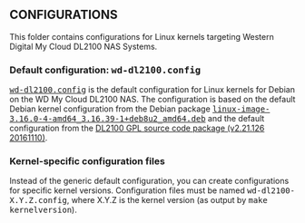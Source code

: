 ## CONFIGURATIONS

This folder contains configurations for Linux kernels targeting Western Digital
My Cloud DL2100 NAS Systems.


### Default configuration: <samp>wd-dl2100.config</samp>

<samp>[wd-dl2100.config](wd-dl2100.config)</samp> is the default configuration
for Linux kernels for Debian on the WD My Cloud DL2100 NAS. The configuration
is based on the default Debian kernel configuration from the Debian package
<samp>[linux-image-3.16.0-4-amd64\_3.16.39-1+deb8u2\_amd64.deb](http://security.debian.org/debian-security/pool/updates/main/l/linux/linux-image-3.16.0-4-amd64_3.16.39-1+deb8u2_amd64.deb)</samp>
and the default configuration from the
[DL2100 GPL source code package (v2.21.126 20161110)](http://downloads.wdc.com/gpl/WDMyCloud_DL2100_GPL_v2.21.126_20161110.zip).


### Kernel-specific configuration files

Instead of the generic default configuration, you can create configurations
for specific kernel versions. Configuration files must be named
<samp>wd-dl2100-X.Y.Z.config</samp>, where X.Y.Z is the kernel version (as
output by <samp>make kernelversion</samp>).

